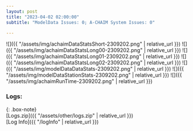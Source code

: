 ```yaml
---
layout: post
title: "2023-04-02 02:00:00"
subtitle: "ModelData Issues: 0; A-CHAIM System Issues: 0"

---
```


![]({{ "/assets/img/achaimDataStatsShort-2309202.png" | relative_url }})
![]({{ "/assets/img/achaimDataStatsLong00-2309202.png" | relative_url }})
![]({{ "/assets/img/achaimDataStatsLong01-2309202.png" | relative_url }})
![]({{ "/assets/img/achaimDataStatsLong02-2309202.png" | relative_url }})
![]({{ "/assets/img/modelDataDataStats-2309202.png" | relative_url }})
![]({{ "/assets/img/modelDataStationStats-2309202.png" | relative_url }})
![]({{ "/assets/img/achaimRunTime-2309202.png" | relative_url }})





### Logs:  
  
{: .box-note}  
[Logs.zip]({{ "/assets/other/logs.zip" | relative_url }})  
[Log Info]({{ "/logInfo" | relative_url }})  
